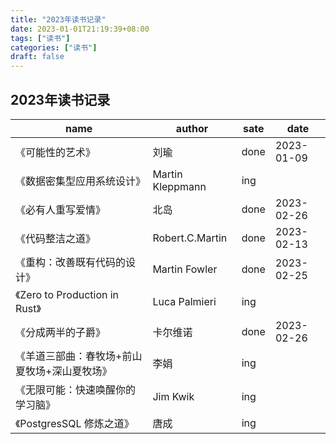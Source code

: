```yaml
---
title: "2023年读书记录"
date: 2023-01-01T21:19:39+08:00
tags: ["读书"]
categories: ["读书"]
draft: false
---
```


## 2023年读书记录

| name                                         | author           | sate | date       |
| -------------------------------------------- | ---------------- | ---- | ---------- |
| 《可能性的艺术》                             | 刘瑜             | done | 2023-01-09 |
| 《数据密集型应用系统设计》                   | Martin Kleppmann | ing  |
| 《必有人重写爱情》                           | 北岛             | done | 2023-02-26 |
| 《代码整洁之道》                             | Robert.C.Martin  | done | 2023-02-13 |
| 《重构：改善既有代码的设计》                 | Martin Fowler    | done | 2023-02-25 |
| 《Zero to Production in Rust》               | Luca Palmieri    | ing  |            |
| 《分成两半的子爵》                           | 卡尔维诺         | done | 2023-02-26 |
| 《羊道三部曲：春牧场+前山夏牧场+深山夏牧场》 | 李娟             | ing  |            |
| 《无限可能：快速唤醒你的学习脑》             | Jim Kwik         | ing  |            |
| 《PostgresSQL 修炼之道》                     | 唐成             | ing  |            |
